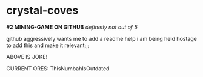 # crystal-coves

**#2 MINING-GAME ON GITHUB** *definetly not out of 5*

github aggressively wants me to add a readme help i am being held hostage to add this and make it relevant;;;

ABOVE IS JOKE!

CURRENT ORES: ThisNumbahIsOutdated

